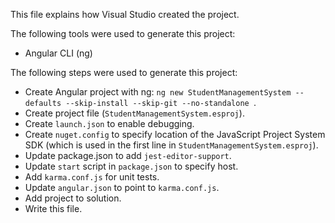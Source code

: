 This file explains how Visual Studio created the project.

The following tools were used to generate this project:
- Angular CLI (ng)

The following steps were used to generate this project:
- Create Angular project with ng: `ng new StudentManagementSystem --defaults --skip-install --skip-git --no-standalone `.
- Create project file (`StudentManagementSystem.esproj`).
- Create `launch.json` to enable debugging.
- Create `nuget.config` to specify location of the JavaScript Project System SDK (which is used in the first line in `StudentManagementSystem.esproj`).
- Update package.json to add `jest-editor-support`.
- Update `start` script in `package.json` to specify host.
- Add `karma.conf.js` for unit tests.
- Update `angular.json` to point to `karma.conf.js`.
- Add project to solution.
- Write this file.
